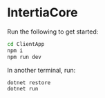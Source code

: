 # IntertiaCore

Run the following to get started:

```bash
cd ClientApp
npm i
npm run dev
```

In another terminal, run:

```bash
dotnet restore
dotnet run
```
